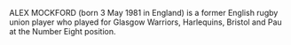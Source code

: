 ALEX MOCKFORD (born 3 May 1981 in England) is a former English rugby union player who played for Glasgow Warriors, Harlequins, Bristol and Pau at the Number Eight position.
